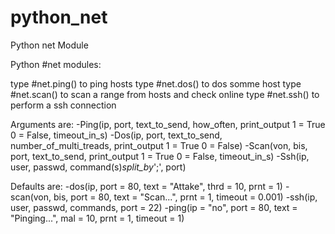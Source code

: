 # python_net
Python net Module

Python #net modules:

type #net.ping() to ping hosts
type #net.dos() to dos somme host
type #net.scan() to scan a range from hosts and check online
type #net.ssh() to perform a ssh connection

Arguments are:
   -Ping(ip, port, text_to_send, how_often, print_output 1 = True 0 = False, timeout_in_s)
   -Dos(ip, port, text_to_send, number_of_multi_treads, print_output 1 = True 0 = False)
   -Scan(von, bis, port, text_to_send, print_output 1 = True 0 = False, timeout_in_s)
   -Ssh(ip, user, passwd, command(s)_split_by_';', port)
   
Defaults are:
   -dos(ip, port = 80, text = "Attake", thrd = 10, prnt = 1)
   -scan(von, bis, port = 80, text = "Scan...", prnt = 1, timeout = 0.001)
   -ssh(ip, user, passwd, commands, port = 22)
   -ping(ip = "no", port = 80, text = "Pinging...", mal = 10, prnt = 1, timeout = 1)
   
